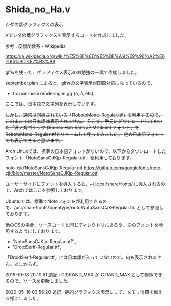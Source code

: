 # Shida_no_Ha.v

シダの葉グラフィクスの表示

Vでシダの葉グラフィクスを表示するコードを作成しました。

参考 : 反復関数系 - Wikipedia

https://ja.wikipedia.org/wiki/%E5%8F%8D%E5%BE%A9%E9%96%A2%E6%95%B0%E7%B3%BB

glfwを使った、グラフィクス表示のお勉強の一環で作成しました。

september.plan によると、glfwの文字表示が国際対応になっているので、

- fix non-ascii rendering in gg (ä, å, etc)

ここでは、日本語で文字列を表示しています。

~~しかし、通常は同梱されている「RobotoMono-Regular.ttf」を利用するので、このままでは日本語は表示されません。~~
~~そこで、手元にダウンロードしておいた「源ノ角ゴシック (Source Han Sans JP Medium) フォント」をRobotoMono-Regular.ttfとリネームして使ってみました。~~
~~他の日本語フォントでも表示できると思います。​~~

Arch Linuxでは、標準の日本語フォントがないので、以下からダウンロードしたフォント「NotoSansCJKjp-Regular.otf」を利用しております。

noto-cjk/NotoSansCJKjp-Regular.otf 
https://github.com/googlefonts/noto-cjk/blob/master/NotoSansCJKjp-Regular.otf

ユーザーサイドにフォントを導入すると、~/.local/share/fonts/ に導入されるので、Archではここを参照しております。

Ubuntuでは、標準でNotoフォントが利用できるので、/usr/share/fonts/opentype/noto/NotoSansCJK-Regular.ttc として参照しております。

他のOSの場合、ソースコードと同じディレクトリにあろう、次のフォントを参照するようにしております。

+ 'NotoSansCJKjp-Regular.otf' ,
+ 'DroidSerif-Regular.ttf',

「DroidSerif-Regular.ttf」には日本語が入っていないので、何も表示されません。あしからず。

2019-10-18 20:10:51 
追記 : CのRAND_MAX が C.RAND_MAX として参照できるので、ソースを更新しました。

2020-05-16 03:56:20 
追記 : 静的グラフィクス表示にして、メモリ消費を抑える様にしました。

